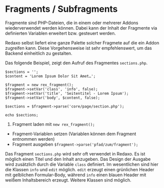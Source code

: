 # Fragments / Subfragments

Fragmente sind PHP-Dateien, die in einem oder mehrerer Addons wiederverwendet werden können. Dabei kann der Inhalt der Fragmente via definierten Variablen erweitert bzw. gesteuert werden.

Redaxo selbst liefert eine ganze Palette solcher Fragmete auf die ein Addon zugreifen kann. Diese Vorgehensweise ist sehr empfehlenswert, um das Backend einheitlich zu gestalten.

Das folgende Beispiel, zeigt den Aufruf des Fragmentes `sections.php`.

```
$sections = '';
$content = 'Lorem Ipsum Dolor Sit Amet…';

$fragment = new rex_fragment();
$fragment->setVar('class', 'info', false);
$fragment->setVar('title', 'Seitentitel - Lorem Ipsum');
$fragment->setVar('body', $content, false);

$sections = $fragment->parse('core/page/section.php');

echo $sections;
```

1. Fragment laden mit `new rex_fragment();`
* Fragment-Variablen setzen (Variablen können dem Fragment entnommen werden)
* Fragment ausgeben `$fragment->parse('pfad/zum/fragment');`

Das Fragment `sections.php` wird sehr oft verwendet in Redaxo. Es ist möglich einen Titel und den Inhalt anzugeben. Das Design der Ausgabe wird zusätzlich durch die Variable `class` definiert. Im wesentlichen sind hier die Klassen `info` und `edit` möglich. `edit` erzeugt einen grünlichen Header mit gelblichen Formular-Body, während `info` einen blauen Header mit weißem Inhaltsbereich erzeugt. Weitere Klassen sind möglich.